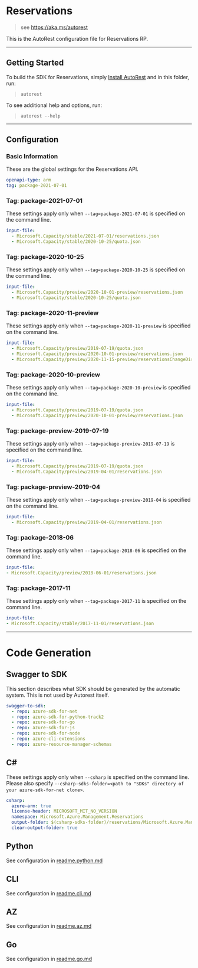 # Reservations

> see https://aka.ms/autorest

This is the AutoRest configuration file for Reservations RP.

---

## Getting Started

To build the SDK for Reservations, simply [Install AutoRest](https://aka.ms/autorest/install) and in this folder, run:

> `autorest`

To see additional help and options, run:

> `autorest --help`

---

## Configuration

### Basic Information

These are the global settings for the Reservations API.

``` yaml
openapi-type: arm
tag: package-2021-07-01
```

### Tag: package-2021-07-01

These settings apply only when `--tag=package-2021-07-01` is specified on the command line.

``` yaml $(tag) == 'package-2021-07-01'
input-file:
  - Microsoft.Capacity/stable/2021-07-01/reservations.json
  - Microsoft.Capacity/stable/2020-10-25/quota.json
```

### Tag: package-2020-10-25

These settings apply only when `--tag=package-2020-10-25` is specified on the command line.

``` yaml $(tag) == 'package-2020-10-25'
input-file:
  - Microsoft.Capacity/preview/2020-10-01-preview/reservations.json
  - Microsoft.Capacity/stable/2020-10-25/quota.json
```

### Tag: package-2020-11-preview

These settings apply only when `--tag=package-2020-11-preview` is specified on the command line.

```yaml $(tag) == 'package-2020-11-preview'
input-file:
  - Microsoft.Capacity/preview/2019-07-19/quota.json
  - Microsoft.Capacity/preview/2020-10-01-preview/reservations.json
  - Microsoft.Capacity/preview/2020-11-15-preview/reservationsChangeDirectory.json
```

### Tag: package-2020-10-preview

These settings apply only when `--tag=package-2020-10-preview` is specified on the command line.

```yaml $(tag) == 'package-2020-10-preview'
input-file:
  - Microsoft.Capacity/preview/2019-07-19/quota.json
  - Microsoft.Capacity/preview/2020-10-01-preview/reservations.json
```

### Tag: package-preview-2019-07-19

These settings apply only when `--tag=package-preview-2019-07-19` is specified on the command line.

```yaml $(tag) == 'package-preview-2019-07-19'
input-file:
  - Microsoft.Capacity/preview/2019-07-19/quota.json
  - Microsoft.Capacity/preview/2019-04-01/reservations.json
```

### Tag: package-preview-2019-04

These settings apply only when `--tag=package-preview-2019-04` is specified on the command line.

```yaml $(tag) == 'package-preview-2019-04'
input-file:
  - Microsoft.Capacity/preview/2019-04-01/reservations.json
```

### Tag: package-2018-06

These settings apply only when `--tag=package-2018-06` is specified on the command line.

``` yaml $(tag) == 'package-2018-06'
input-file:
- Microsoft.Capacity/preview/2018-06-01/reservations.json
```

### Tag: package-2017-11

These settings apply only when `--tag=package-2017-11` is specified on the command line.

``` yaml $(tag) == 'package-2017-11'
input-file:
- Microsoft.Capacity/stable/2017-11-01/reservations.json
```

---

# Code Generation

## Swagger to SDK

This section describes what SDK should be generated by the automatic system.
This is not used by Autorest itself.

``` yaml $(swagger-to-sdk)
swagger-to-sdk:
  - repo: azure-sdk-for-net
  - repo: azure-sdk-for-python-track2
  - repo: azure-sdk-for-go
  - repo: azure-sdk-for-js
  - repo: azure-sdk-for-node
  - repo: azure-cli-extensions
  - repo: azure-resource-manager-schemas
```

## C#

These settings apply only when `--csharp` is specified on the command line.
Please also specify `--csharp-sdks-folder=<path to "SDKs" directory of your azure-sdk-for-net clone>`.

``` yaml $(csharp)
csharp:
  azure-arm: true
  license-header: MICROSOFT_MIT_NO_VERSION
  namespace: Microsoft.Azure.Management.Reservations
  output-folder: $(csharp-sdks-folder)/reservations/Microsoft.Azure.Management.Reservations/src/Generated
  clear-output-folder: true
```

## Python

See configuration in [readme.python.md](./readme.python.md)

## CLI

See configuration in [readme.cli.md](./readme.cli.md)

## AZ

 See configuration in [readme.az.md](./readme.az.md)

## Go

See configuration in [readme.go.md](./readme.go.md)



